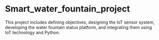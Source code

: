 # Smart_water_fountain_project
This project includes defining objectives, designing the IoT sensor system, developing the water fountain status platform, and integrating them using IoT technology and Python.

